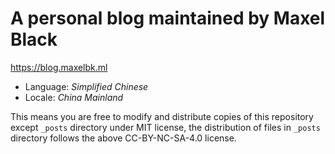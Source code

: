 # A personal blog maintained by Maxel Black

https://blog.maxelbk.ml

- Language: *Simplified Chinese*
- Locale: *China Mainland*



This means you are free to modify and distribute copies of this repository except `_posts` directory under MIT license, the distribution of files in `_posts` directory follows the above CC-BY-NC-SA-4.0 license.
